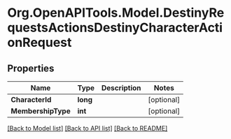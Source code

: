 # Org.OpenAPITools.Model.DestinyRequestsActionsDestinyCharacterActionRequest

## Properties

Name | Type | Description | Notes
------------ | ------------- | ------------- | -------------
**CharacterId** | **long** |  | [optional] 
**MembershipType** | **int** |  | [optional] 

[[Back to Model list]](../README.md#documentation-for-models) [[Back to API list]](../README.md#documentation-for-api-endpoints) [[Back to README]](../README.md)

